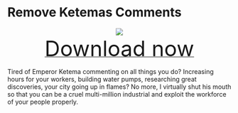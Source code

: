 # Remove Ketemas Comments

<div align=center><img src="_media/Anno1800/mod_banners/smallmodscollection/banner6.png"/></div>

<div align=center><a href="https://g-4169.modapi.io/v1/games/4169/mods/3227432/files/4129314/download"> <font size="40">Download now</font></a></div>

Tired of Emperor Ketema commenting on all things you do? Increasing hours for your workers, building water pumps, researching great discoveries, your city going up in flames? No more, I virtually shut his mouth so that you can be a cruel multi-million industrial and exploit the workforce of your people properly.